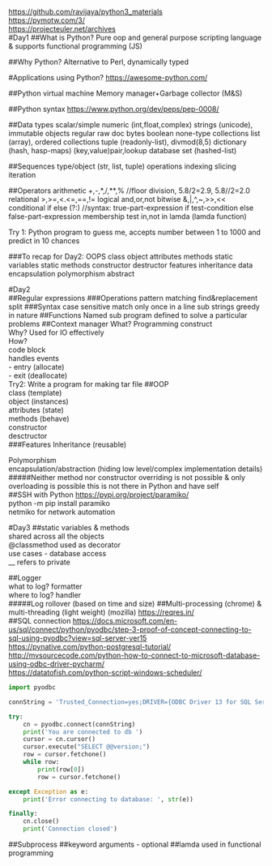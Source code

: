 https://github.com/ravijaya/python3_materials  
https://pymotw.com/3/  
https://projecteuler.net/archives  
#Day1
##What is Python?
Pure oop and general purpose scripting language & supports functional programming (JS)

##Why Python?
Alternative to Perl, dynamically typed

#Applications using Python?
https://awesome-python.com/

##Python virtual machine
Memory manager+Garbage collector (M&S)

##Python syntax
https://www.python.org/dev/peps/pep-0008/

##Data types
    scalar/simple
        numeric (int,float,complex)
        strings (unicode), immutable objects
            regular
            raw
            doc
            bytes
        boolean
        none-type
    collections
        list (array), ordered collections
        tuple (readonly-list), divmod(8,5)
        dictionary (hash, hasp-maps) (key,value)pair,lookup database
        set (hashed-list)

##Sequences type/object (str, list, tuple)
    operations
        indexing
        slicing
        iteration

##Operators
    arithmetic
        +,-,*,/,**,%
        //floor division, 5.8/2=2.9, 5.8//2=2.0
    relational
        >,>=,<.<=,==,!=
    logical
        and,or,not
    bitwise
        &,|,^,~,>>,<<
    conditional
        if else (?:)
        //syntax: true-part-expression if test-condition else false-part-expression
    membership test
        in,not in
    lamda (lamda function)
    
Try 1: Python program to guess me, accepts number between 1 to 1000 and predict in 10 chances

###To recap for Day2: OOPS
    class
    object
        attributes
        methods
    static variables
    static methods
    constructor
    destructor
    features
        inheritance
        data encapsulation
        polymorphism
        abstract

#Day2     
##Regular expressions
###Operations
    pattern matching
    find&replacement
    split
###Syntax
    case sensitive
    match only once in a line
    sub strings
    greedy in nature
##Functions
Named sub program defined to solve a particular problems
##Context manager
What? 
    Programming construct  
Why? 
    Used for IO effectively  
How?  
    code block  
    handles events  
         - entry (allocate)  
         - exit (deallocate)  
Try2: Write a program for making tar file
##OOP  
class (template)  
object (instances)  
attributes (state)  
methods (behave)  
constructor  
desctructor  
###Features
Inheritance (reusable)  
    
Polymorphism   
encapsulation/abstraction  (hiding low level/complex implementation details)  
#####Neither method nor constructor overriding is not possible & only overloading is possible
this is not there in Python and have self  
##SSH with Python
https://pypi.org/project/paramiko/  
python -m pip install paramiko  
netmiko for network automation  

#Day3
##static variables & methods  
shared across all the objects  
@classmethod used as decorator  
use cases - database access  
__ refers to private  

##Logger  
what to log? formatter  
where to log? handler  
#####Log rollover (based on time and size)
##Multi-processing (chrome) & multi-threading (light weight)  (mozilla)
https://reqres.in/  
##SQL connection
https://docs.microsoft.com/en-us/sql/connect/python/pyodbc/step-3-proof-of-concept-connecting-to-sql-using-pyodbc?view=sql-server-ver15  
https://pynative.com/python-postgresql-tutorial/  
http://mvsourcecode.com/python-how-to-connect-to-microsoft-database-using-odbc-driver-pycharm/  
https://datatofish.com/python-script-windows-scheduler/  
```python
import pyodbc

connString = 'Trusted_Connection=yes;DRIVER={ODBC Driver 13 for SQL Server};SERVER=localhost;PORT=1433;DATABASE=Test;'

try:
    cn = pyodbc.connect(connString)
    print('You are connected to db ')
    cursor = cn.cursor()
    cursor.execute("SELECT @@version;")
    row = cursor.fetchone()
    while row:
        print(row[0])
        row = cursor.fetchone()

except Exception as e:
    print('Error connecting to database: ', str(e))

finally:
    cn.close()
    print('Connection closed')

```
##Subprocess
##keyword arguments - optional
##lamda used in functional programming